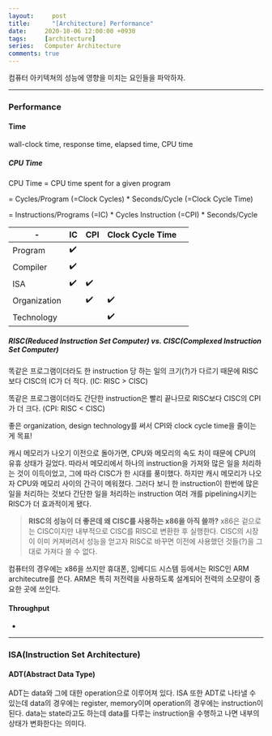 ```yaml
---
layout:		post
title:		"[Architecture] Performance"
date:     2020-10-06 12:00:00 +0930
tags:     [architecture]
series:   Computer Architecture
comments: true
---
```


컴퓨터 아키텍쳐의 성능에 영향을 미치는 요인들을 파악하자.

---

### Performance

#### Time
wall-clock time, response time, elapsed time, CPU time

##### CPU Time
CPU Time = CPU time spent for a given program

= Cycles/Program (=Clock Cycles) * Seconds/Cycle (=Clock Cycle Time)

= Instructions/Programs (=IC) * Cycles Instruction (=CPI) * Seconds/Cycle

| -            | IC   | CPI  | Clock Cycle Time |      |
| ------------ | ---- | ---- | ---------------- | ---- |
| Program      | ✔️    |      |                  |      |
| Compiler     | ✔️    |      |                  |      |
| ISA          | ✔️    | ✔️    |                  |      |
| Organization |      | ✔️    | ✔️                |      |
| Technology   |      |      | ✔️                |      |

##### RISC(Reduced Instruction Set Computer) vs. CISC(Complexed Instruction Set Computer)
똑같은 프로그램이더라도 한 instruction 당 하는 일의 크기(?)가 다르기 때문에 RISC보다 CISC의 IC가 더 적다. (IC: RISC > CISC)

똑같은 프로그램이더라도 간단한 instruction은 빨리 끝나므로 RISC보다 CISC의 CPI가 더 크다. (CPI: RISC < CISC)

좋은 organization, design technology를 써서 CPI와 clock cycle time을 줄이는 게 목표!



캐시 메모리가 나오기 이전으로 돌아가면, CPU와 메모리의 속도 차이 때문에 CPU의 유휴 상태가 길었다. 따라서 메모리에서 하나의 instruction을 가져와 많은 일을 처리하는 것이 이득이었고, 그에 따라 CISC가 한 시대를 풍미했다. 하지만 캐시 메모리가 나오자 CPU와 메모리 사이의 간극이 메워졌다. 그러다 보니 한 instruction이 한번에 많은 일을 처리하는 것보다 간단한 일을 처리하는 instruction 여러 개를 pipelining시키는 RISC가 더 효과적이게 됐다.

>  **RISC의 성능이 더 좋은데 왜 CISC를 사용하는 x86을 아직 쓸까?**
>  x86은 겉으로는 CISC이지만 내부적으로 CISC를 RISC로 변환한 후 실행한다. CISC의 시장이 이미 커져버려서 성능을 얻고자 RISC로 바꾸면 이전에 사용했던 것들(?)을 그대로 가져다 쓸 수 없다.

컴퓨터의 경우에는 x86을 쓰지만 휴대폰, 임베디드 시스템 등에서는 RISC인 ARM architecutre를 쓴다. ARM은 특히 저전력을 사용하도록 설계되어 전력의 소모량이 중요한 곳에 쓰인다.

#### Throughput

-


---

### ISA(Instruction Set Architecture)
#### ADT(Abstract Data Type)
ADT는 data와 그에 대한 operation으로 이루어져 있다. ISA 또한 ADT로 나타낼 수 있는데 data의 경우에는 register, memory이며 operation의 경우에는 instruction이 된다. data는 state라고도 하는데 data를 다루는 instruction을 수행하고 나면 내부의 상태가 변화한다는 의미다.
